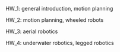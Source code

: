 HW_1: general introduction, motion planning

HW_2: motion planning, wheeled robots

HW_3: aerial robotics

HW_4: underwater robotics, legged robotics
